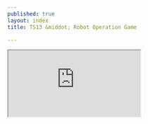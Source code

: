```yaml
---
published: true
layout: index
title: TS13 &middot; Robot Operation Game

---
```


<iframe src="https://docs.google.com/document/d/e/2PACX-1vQc7cocQs_zKox-Im9UnbYa812QnJB56eUl-nBIn68pinjx8Gm0rXCSOheo35r4cAy8HmLJhzN047jN/pub?embedded=true"></iframe>